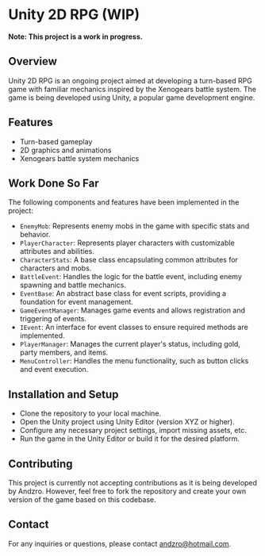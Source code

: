 # Unity 2D RPG (WIP)

**Note: This project is a work in progress.**

## Overview
Unity 2D RPG is an ongoing project aimed at developing a turn-based RPG game with familiar mechanics inspired by the Xenogears battle system. The game is being developed using Unity, a popular game development engine.

## Features
- Turn-based gameplay
- 2D graphics and animations
- Xenogears battle system mechanics

## Work Done So Far
The following components and features have been implemented in the project:

- `EnemyMob`: Represents enemy mobs in the game with specific stats and behavior.
- `PlayerCharacter`: Represents player characters with customizable attributes and abilities.
- `CharacterStats`: A base class encapsulating common attributes for characters and mobs.
- `BattleEvent`: Handles the logic for the battle event, including enemy spawning and battle mechanics.
- `EventBase`: An abstract base class for event scripts, providing a foundation for event management.
- `GameEventManager`: Manages game events and allows registration and triggering of events.
- `IEvent`: An interface for event classes to ensure required methods are implemented.
- `PlayerManager`: Manages the current player's status, including gold, party members, and items.
- `MenuController`: Handles the menu functionality, such as button clicks and event execution.

## Installation and Setup
- Clone the repository to your local machine.
- Open the Unity project using Unity Editor (version XYZ or higher).
- Configure any necessary project settings, import missing assets, etc.
- Run the game in the Unity Editor or build it for the desired platform.

## Contributing
This project is currently not accepting contributions as it is being developed by Andzro. However, feel free to fork the repository and create your own version of the game based on this codebase.

## Contact
For any inquiries or questions, please contact andzro@hotmail.com.

